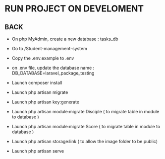 # RUN PROJECT ON DEVELOMENT

## BACK

- On php MyAdmin, create a new database : tasks_db

- Go to /Student-management-system
- Copy the .env.example to .env

- on .env file, update the database name :
  DB_DATABASE=laravel_package_testing

- Launch composer install
- Launch php artisan migrate
- Launch php artisan key:generate
- Launch php artisan module:migrate Disciple ( to migrate table in module to database )
- Launch php artisan module:migrate Score ( to migrate table in module to database )
- Launch php artisan storage:link ( to allow the image folder to be public)
- Launch php artisan serve